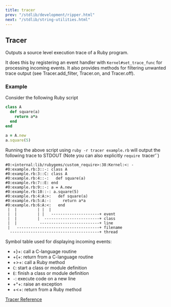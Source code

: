 ```yaml
---
title: tracer
prev: "/stdlib/development/ripper.html"
next: "/stdlib/string-utilities.html"
---
```


## Tracer[](#tracer)

Outputs a source level execution trace of a Ruby program.

It does this by registering an event handler with
`Kernel#set_trace_func` for processing incoming events. It also provides
methods for filtering unwanted trace output (see Tracer.add\_filter,
Tracer.on, and Tracer.off).

### Example[](#example)

Consider the following Ruby script


```ruby
class A
  def square(a)
    return a*a
  end
end

a = A.new
a.square(5)
```

Running the above script using `ruby -r tracer example.rb` will output
the following trace to STDOUT (Note you can also explicitly `require
`tracer'\`)


```
#0:<internal:lib/rubygems/custom_require>:38:Kernel:<: -
#0:example.rb:3::-: class A
#0:example.rb:3::C: class A
#0:example.rb:4::-:   def square(a)
#0:example.rb:7::E: end
#0:example.rb:9::-: a = A.new
#0:example.rb:10::-: a.square(5)
#0:example.rb:4:A:>:   def square(a)
#0:example.rb:5:A:-:     return a*a
#0:example.rb:6:A:<:   end
 |  |         | |  |
 |  |         | |   ---------------------+ event
 |  |         |  ------------------------+ class
 |  |          --------------------------+ line
 |   ------------------------------------+ filename
  ---------------------------------------+ thread
```

Symbol table used for displaying incoming events:

* +}+: call a C-language routine
* +\{+: return from a C-language routine
* +>+: call a Ruby method
* `C`: start a class or module definition
* `E`: finish a class or module definition
* `-`: execute code on a new line
* +^+: raise an exception
* +<+: return from a Ruby method

<a
href='https://ruby-doc.org/stdlib-2.5.0/libdoc/tracer/rdoc/Tracer.html'
class='ruby-doc remote' target='_blank'>Tracer Reference</a>


